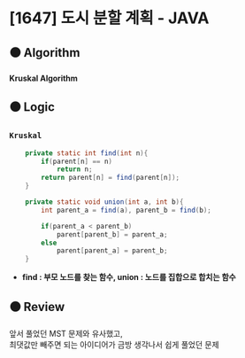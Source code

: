 # [1647] 도시 분할 계획 - JAVA

## :black_circle: Algorithm
**Kruskal Algorithm**

## :black_circle: Logic
### `Kruskal`

```Java
    private static int find(int n){
        if(parent[n] == n)
            return n;
        return parent[n] = find(parent[n]);
    }

    private static void union(int a, int b){
        int parent_a = find(a), parent_b = find(b);

        if(parent_a < parent_b)
            parent[parent_b] = parent_a;
        else
            parent[parent_a] = parent_b;
    }
```

- **find : 부모 노드를 찾는 함수, union : 노드를 집합으로 합치는 함수**

## :black_circle: Review
앞서 풀었던 MST 문제와 유사했고,  
최댓값만 빼주면 되는 아이디어가 금방 생각나서 쉽게 풀었던 문제